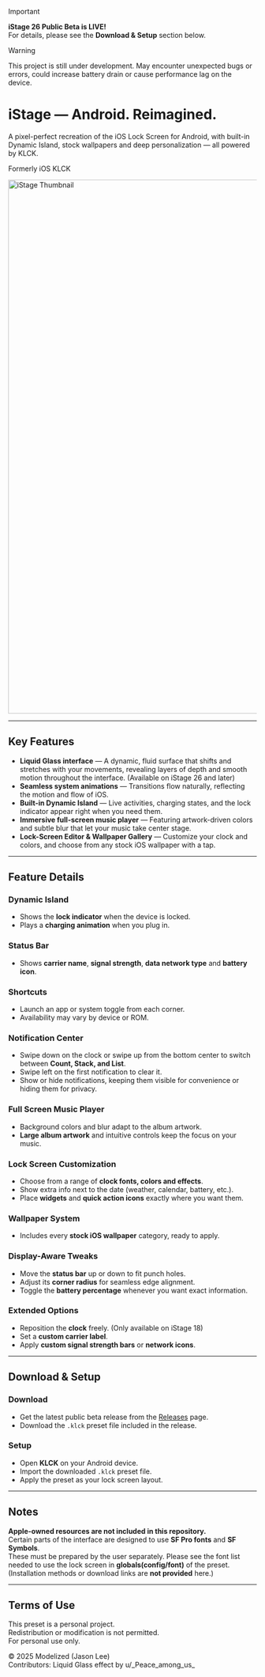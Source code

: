 > [!IMPORTANT]
> **iStage 26 Public Beta is LIVE!**  
> For details, please see the **Download & Setup** section below.

> [!WARNING]
> This project is still under development. May encounter unexpected bugs or errors, could increase battery drain or cause performance lag on the device.

# iStage — Android. Reimagined.

A pixel-perfect recreation of the iOS Lock Screen for Android, with built-in Dynamic Island, stock wallpapers and deep personalization — all powered by KLCK.

Formerly iOS KLCK

<img width="1920" height="1080" alt="iStage Thumbnail" src="https://github.com/user-attachments/assets/72c5c262-3c3e-44d8-a15e-a0f56a28dbf9" />

---

## Key Features
- **Liquid Glass interface** — A dynamic, fluid surface that shifts and stretches with your movements, revealing layers of depth and smooth motion throughout the interface. (Available on iStage 26 and later)
- **Seamless system animations** — Transitions flow naturally, reflecting the motion and flow of iOS.
- **Built-in Dynamic Island** — Live activities, charging states, and the lock indicator appear right when you need them.
- **Immersive full-screen music player** — Featuring artwork-driven colors and subtle blur that let your music take center stage.
- **Lock-Screen Editor & Wallpaper Gallery** — Customize your clock and colors, and choose from any stock iOS wallpaper with a tap.

---

## Feature Details

### Dynamic Island
- Shows the **lock indicator** when the device is locked.
- Plays a **charging animation** when you plug in.

### Status Bar
- Shows **carrier name**, **signal strength**, **data network type** and **battery icon**.

### Shortcuts
- Launch an app or system toggle from each corner.
- Availability may vary by device or ROM.

### Notification Center
- Swipe down on the clock or swipe up from the bottom center to switch between **Count, Stack, and List**.
- Swipe left on the first notification to clear it.
- Show or hide notifications, keeping them visible for convenience or hiding them for privacy.

### Full Screen Music Player
- Background colors and blur adapt to the album artwork.
- **Large album artwork** and intuitive controls keep the focus on your music.

### Lock Screen Customization
- Choose from a range of **clock fonts, colors and effects**.
- Show extra info next to the date (weather, calendar, battery, etc.).
- Place **widgets** and **quick action icons** exactly where you want them.

### Wallpaper System
- Includes every **stock iOS wallpaper** category, ready to apply.

### Display-Aware Tweaks
- Move the **status bar** up or down to fit punch holes.
- Adjust its **corner radius** for seamless edge alignment.
- Toggle the **battery percentage** whenever you want exact information.

### Extended Options
- Reposition the **clock** freely. (Only available on iStage 18)
- Set a **custom carrier label**.
- Apply **custom signal strength bars** or **network icons**.

---

## Download & Setup

### Download
- Get the latest public beta release from the [Releases](../../releases) page.
- Download the `.klck` preset file included in the release.

### Setup
- Open **KLCK** on your Android device.
- Import the downloaded `.klck` preset file.
- Apply the preset as your lock screen layout.

---

## Notes
**Apple-owned resources are not included in this repository.**  
Certain parts of the interface are designed to use **SF Pro fonts** and **SF Symbols**.  
These must be prepared by the user separately. Please see the font list needed to use the lock screen in **globals(config/font)** of the preset.  
(Installation methods or download links are **not provided** here.)

---

## Terms of Use
This preset is a personal project.  
Redistribution or modification is not permitted.  
For personal use only.  

© 2025 Modelized (Jason Lee)  
Contributors: Liquid Glass effect by u/\_Peace\_among\_us\_
